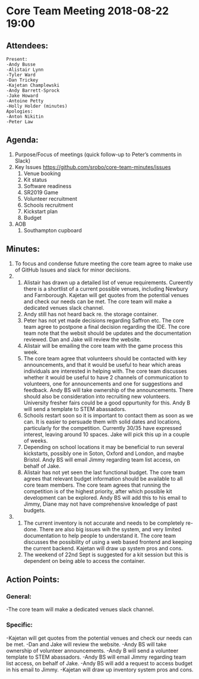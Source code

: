 # Core Team Meeting 2018-08-22 19:00

## Attendees:
	Present:
	-Andy Busse
	-Alistair Lynn
	-Tyler Ward
	-Dan Trickey
	-Kajetan Champlewski
	-Andy Barrett-Sprock
	-Jake Howard
	-Antoine Petty
	-Holly Holder (minutes)
 	Apologies:
	-Anton Nikitin
	-Peter Law
## Agenda:
1. Purpose/Focus of meetings (quick follow-up to Peter’s comments in Slack)
2. Key Issues https://github.com/srobo/core-team-minutes/issues 
	1. Venue booking
	2. Kit status
	3. Software readiness
	4. SR2019 Game
	5. Volunteer recruitment
	6. Schools recruitment
	7. Kickstart plan
	8. Budget
3. AOB 
	1. Southampton cupboard

## Minutes: 
1. To focus and condense future meeting the core team agree to make use of GitHub Issues and slack for minor decisions.
2. 
	1. Alistair has drawn up a detailed list of venue requirements. Cureently there is a shortlist of a current possible venues, including Newbury and Farnborough.
	   Kajetan will get quotes from the potential venues and check our needs can be met.
	   The core team will make a dedicated venues slack channel.
	2. Andy still has not heard back re. the storage container.
	3. Peter has not yet made decisions regarding Saffron etc. 
	   The core team agree to postpone a final decision regarding the IDE.
	   The core team note that the websit should be updates and the documentation reviewed.
	   Dan and Jake will review the website.
	4. Alistair will be emailing the core team with the game process this week.
	5. The core team agree that volunteers should be contacted with key announcements, and that it would be useful to hear which areas individuals are interested in helping with. The core team discusses whether it would be useful to have 2 channels of communication to volunteers, one for announcements and one for suggestions and feedback.
	   Andy BS will take ownership of the announcements.
	   There should also be consideration into recruiting new volunteers. University fresher fairs could be a good oppurtunity for this.
	   Andy B will send a template to STEM abassadors.
	6. Schools restart soon so it is important to contact them as soon as we can. It is easier to persuade them with solid dates and locations, particularly for the competition. Currently 30/35 have expressed interest, leaving around 10 spaces.
	   Jake will pick this up in a couple of weeks.
	7. Depending on school locations it may be beneficial to run several kickstarts, possibly one in Soton, Oxford and London, and maybe Bristol.
	   Andy BS will email Jimmy regarding team list access, on behalf of Jake.
	8. Alistair has not yet seen the last functional budget. The core team agrees that relevant budget information should be available to all core team members. The core team agrees that running the competition is of the highest priority, after which possible kit development can be explored.
	   Andy BS will add this to his email to Jimmy, Diane may not have comprehensive knowledge of past budgets.
3.
	1. The current inventory is not accurate and needs to be completely re-done. There are also big issues wih the system, and very limited documentation to help people to understand it. The core team discusses the possibility of using a web based frontend and keeping the current backend.
	   Kajetan will draw up system pros and cons.
	2. The weekend of 22nd Sept is suggested for a kit session but this is dependent on being able to access the container.

## Action Points:

### General:
-The core team will make a dedicated venues slack channel.

### Specific:
-Kajetan will get quotes from the potential venues and check our needs can be met.
-Dan and Jake will review the website.
-Andy BS will take ownership of volunteer announcements.
-Andy B will send a volunteer template to STEM abassadors.
-Andy BS will email Jimmy regarding team list access, on behalf of Jake.
-Andy BS will add a request to access budget in his email to Jimmy.
-Kajetan will draw up inventory system pros and cons.










